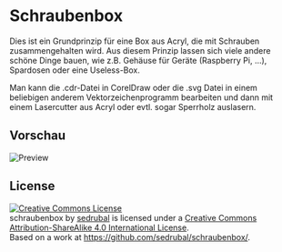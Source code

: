 Schraubenbox
============

Dies ist ein Grundprinzip für eine Box aus Acryl, die mit Schrauben zusammengehalten wird.
Aus diesem Prinzip lassen sich viele andere schöne Dinge bauen, wie z.B. Gehäuse für Geräte (Raspberry Pi, ...),  Spardosen oder eine Useless-Box.

Man kann die .cdr-Datei in CorelDraw oder die .svg Datei in einem beliebigen anderem Vektorzeichenprogramm bearbeiten und dann mit einem Lasercutter aus Acryl oder evtl. sogar Sperrholz auslasern.

Vorschau
--------

![Preview](https://raw.githubusercontent.com/sedrubal/schraubenbox/master/Bilder/IMG_20140626_235319.jpg)


License
-------

<a rel="license" href="http://creativecommons.org/licenses/by-sa/4.0/"><img alt="Creative Commons License" style="border-width:0" src="https://i.creativecommons.org/l/by-sa/4.0/88x31.png" /></a><br /><span xmlns:dct="http://purl.org/dc/terms/" property="dct:title">schraubenbox</span> by <a xmlns:cc="http://creativecommons.org/ns#" href="https://github.com/sedrubal/" property="cc:attributionName" rel="cc:attributionURL">sedrubal</a> is licensed under a <a rel="license" href="http://creativecommons.org/licenses/by-sa/4.0/">Creative Commons Attribution-ShareAlike 4.0 International License</a>.<br />Based on a work at <a xmlns:dct="http://purl.org/dc/terms/" href="https://github.com/sedrubal/schraubenbox/" rel="dct:source">https://github.com/sedrubal/schraubenbox/</a>.
